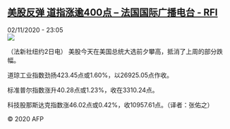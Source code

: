 <!--1604357773000-->
[美股反弹 道指涨逾400点 – 法国国际广播电台 - RFI](http://www.rfi.fr//cn/contenu/20201102-%E7%BE%8E%E8%82%A1%E5%8F%8D%E5%BC%B9-%E9%81%93%E6%8C%87%E6%B6%A8%E9%80%BE400%E7%82%B9)
------

<div>02/11/2020 - 23:05</div><img src="https://s.rfi.fr/media/display/7ac40b36-1d5c-11eb-905f-005056a98db9/w:310/p:16x9/eco0002b.201103060502.jpg"><div class="t-content__body u-clearfix"><p>（法新社纽约2日电）    美股今天在美国总统大选前夕攀高，抵消了上周的部分跌幅。</p><p>    道琼工业指数劲扬423.45点或1.60%，以26925.05点作收。</p><p>    标准普尔指数涨升40.28点或1.23%，收在3310.24点。</p><p>    科技股那斯达克指数涨46.02点或0.42%，收10957.61点。（译者：张佑之）</p><p class="t-copyright">© 2020 AFP</p>        </div>
